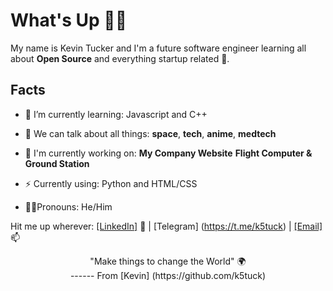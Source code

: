 # What's Up 👋🏾

My name is Kevin Tucker and I'm a future software engineer learning all about **Open Source** and everything startup related :rocket:.

## Facts
- 🌱 I’m currently learning: Javascript and C++
- 💬 We can talk about all things: **space**, **tech**, **anime**, **medtech**
- 🔭 I'm currently working on: 
                                    **My Company Website**
                                    **Flight Computer & Ground Station**
                                    
- ⚡️ Currently using: Python and HTML/CSS
- 🧔🏾Pronouns: He/Him

Hit me up wherever:
<a href="https://www.linkedin.com/in/ktuck18/">[LinkedIn]</a> 💼 | 
  [Telegram] (https://t.me/k5tuck) | 
    <a href ="mailto:kevin.tucker19@gmail.com">[Email]</a> 📫
      
<center>"Make things to change the World" 🌍<center>
------
From [Kevin] (https://github.com/k5tuck)